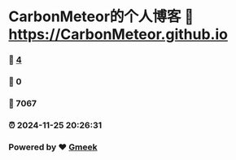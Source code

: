 # CarbonMeteor的个人博客 :link: https://CarbonMeteor.github.io 
### :page_facing_up: [4](https://CarbonMeteor.github.io/tag.html) 
### :speech_balloon: 0 
### :hibiscus: 7067 
### :alarm_clock: 2024-11-25 20:26:31 
### Powered by :heart: [Gmeek](https://github.com/Meekdai/Gmeek)
